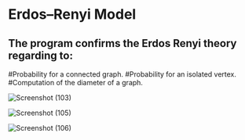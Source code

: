 # Erdos–Renyi Model

## The program confirms the Erdos Renyi theory regarding to:

#Probability for a connected graph.
#Probability for an isolated vertex.
#Computation of the diameter of a graph.



![Screenshot (103)](https://user-images.githubusercontent.com/68058186/116011724-14594300-a62f-11eb-87b4-6e5a8e5ffdb0.png)


![Screenshot (105)](https://user-images.githubusercontent.com/68058186/116011727-158a7000-a62f-11eb-93cb-5e1e011c982d.png)


![Screenshot (106)](https://user-images.githubusercontent.com/68058186/116011729-16bb9d00-a62f-11eb-839a-9324bf58e3bb.png)
